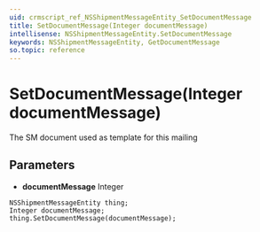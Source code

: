 ```yaml
---
uid: crmscript_ref_NSShipmentMessageEntity_SetDocumentMessage
title: SetDocumentMessage(Integer documentMessage)
intellisense: NSShipmentMessageEntity.SetDocumentMessage
keywords: NSShipmentMessageEntity, GetDocumentMessage
so.topic: reference
---
```


# SetDocumentMessage(Integer documentMessage)

The SM document used as template for this mailing

## Parameters

* **documentMessage** Integer

```crmscript
NSShipmentMessageEntity thing;
Integer documentMessage;
thing.SetDocumentMessage(documentMessage);
```

